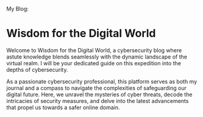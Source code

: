 My Blog:
# Wisdom for the Digital World 
Welcome to Wisdom for the Digital World, a cybersecurity blog where astute knowledge blends seamlessly with the dynamic landscape of the virtual realm. I will be your dedicated guide on this expedition into the depths of cybersecurity.

As a passionate cybersecurity professional, this platform serves as both my journal and a compass to navigate the complexities of safeguarding our digital future. Here, we unravel the mysteries of cyber threats, decode the intricacies of security measures, and delve into the latest advancements that propel us towards a safer online domain.
